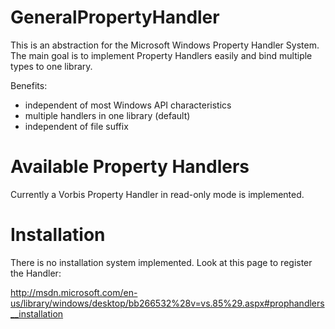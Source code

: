 GeneralPropertyHandler
======================

This is an abstraction for the Microsoft Windows Property Handler System. The main goal is to implement Property Handlers easily and bind multiple types to one library.

Benefits:
 * independent of most Windows API characteristics
 * multiple handlers in one library (default)
 * independent of file suffix


Available Property Handlers
===========================

Currently a Vorbis Property Handler in read-only mode is implemented.


Installation
============

There is no installation system implemented. Look at this page to register the Handler:

http://msdn.microsoft.com/en-us/library/windows/desktop/bb266532%28v=vs.85%29.aspx#prophandlers__installation

